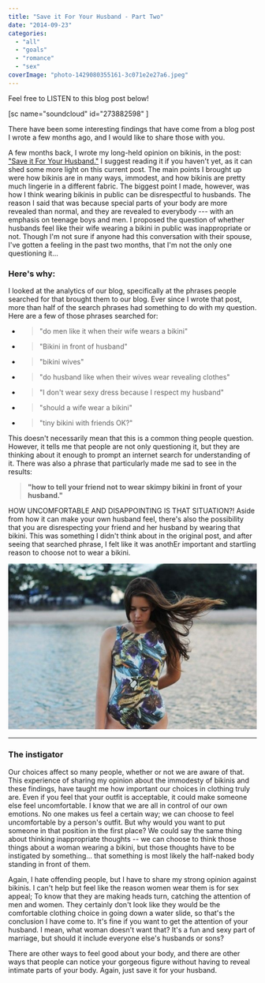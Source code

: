 ```yaml
---
title: "Save it For Your Husband - Part Two"
date: "2014-09-23"
categories: 
  - "all"
  - "goals"
  - "romance"
  - "sex"
coverImage: "photo-1429080355161-3c071e2e27a6.jpeg"
---
```


Feel free to LISTEN to this blog post below!

\[sc name="soundcloud" id="273882598" \]

There have been some interesting findings that have come from a blog post I wrote a few months ago, and I would like to share those with you.

A few months back, I wrote my long-held opinion on bikinis, in the post: ["Save it For Your Husband."](http://freshlymarried.com/save-it-for-your-husband/) I suggest reading it if you haven't yet, as it can shed some more light on this current post. The main points I brought up were how bikinis are in many ways, immodest, and how bikinis are pretty much lingerie in a different fabric. The biggest point I made, however, was how I think wearing bikinis in public can be disrespectful to husbands. The reason I said that was because special parts of your body are more revealed than normal, and they are revealed to everybody --- with an emphasis on teenage boys and men. I proposed the question of whether husbands feel like their wife wearing a bikini in public was inappropriate or not. Though I'm not sure if anyone had this conversation with their spouse, I've gotten a feeling in the past two months, that I'm not the only one questioning it...

### Here's why:

I looked at the analytics of our blog, specifically at the phrases people searched for that brought them to our blog. Ever since I wrote that post, more than half of the search phrases had something to do with my question. Here are a few of those phrases searched for:

- > "do men like it when their wife wears a bikini"
    
- > "Bikini in front of husband"
    
- > "bikini wives"
    
- > "do husband like when their wives wear revealing clothes"
    
- > "I don't wear sexy dress because I respect my husband"
    
- > "should a wife wear a bikini"
    
- > "tiny bikini with friends OK?"
    

This doesn't necessarily mean that this is a common thing people question. However, it tells me that people are not only questioning it, but they are thinking about it enough to prompt an internet search for understanding of it. There was also a phrase that particularly made me sad to see in the results:

> **"how to tell your friend not to wear skimpy bikini in front of your husband."**

HOW UNCOMFORTABLE AND DISAPPOINTING IS THAT SITUATION?! Aside from how it can make your own husband feel, there's also the possibility that you are disrespecting your friend and her husband by wearing that bikini. This was something I didn't think about in the original post, and after seeing that searched phrase, I felt like it was anothEr important and startling reason to choose not to wear a bikini.

![why I choose not to wear a bikini, saving sexiness for our husbands, modesty, lingerie, lingerie in marriage, opinions on bikinis, what a bikini does to your marriage, marriage advice, newlywed advice, marriage specialist](images/photo-1445075788823-f907c29aae58.jpeg)

* * *

### The instigator

Our choices affect so many people, whether or not we are aware of that. This experience of sharing my opinion about the immodesty of bikinis and these findings, have taught me how important our choices in clothing truly are. Even if you feel that your outfit is acceptable, it could make someone else feel uncomfortable. I know that we are all in control of our own emotions. No one makes us feel a certain way; we can choose to feel uncomfortable by a person's outfit. But why would you want to put someone in that position in the first place? We could say the same thing about thinking inappropriate thoughts -- we can choose to think those things about a woman wearing a bikini, but those thoughts have to be instigated by something... that something is most likely the half-naked body standing in front of them.

Again, I hate offending people, but I have to share my strong opinion against bikinis. I can't help but feel like the reason women wear them is for sex appeal; To know that they are making heads turn, catching the attention of men and women. They certainly don't look like they would be the comfortable clothing choice in going down a water slide, so that's the conclusion I have come to. It's fine if you want to get the attention of your husband. I mean, what woman doesn't want that? It's a fun and sexy part of marriage, but should it include everyone else's husbands or sons?

There are other ways to feel good about your body, and there are other ways that people can notice your gorgeous figure without having to reveal intimate parts of your body. Again, just save it for your husband.
